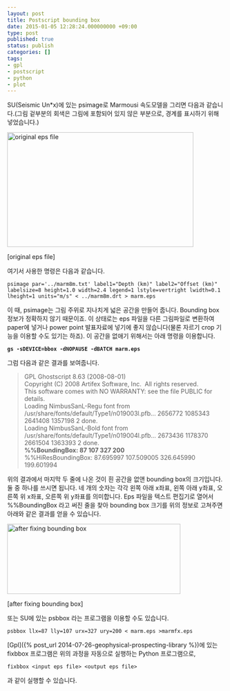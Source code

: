 ```yaml
---
layout: post
title: Postscript bounding box
date: 2015-01-05 12:28:24.000000000 +09:00
type: post
published: true
status: publish
categories: []
tags:
- gpl
- postscript
- python
- plot
---
```

SU(Seismic Un*x)에 있는 psimage로 Marmousi 속도모델을 그리면 다음과 같습니다.(그림 겉부분의 회색은 그림에 포함되어 있지 않은 부분으로, 경계를 표시하기 위해 넣었습니다.)

<img class="size-full wp-image-120" title="eps_bbox_before" src="{{ site.baseurl }}/assets/eps_bbox_before.jpg" alt="original eps file" width="431" height="265" />

[original eps file]

여기서 사용한 명령은 다음과 같습니다.

<pre><code>psimage par='../marm8m.txt' label1="Depth (km)" label2="Offset (km)" labelsize=8 height=1.0 width=2.4 legend=1 lstyle=vertright lwidth=0.1 lheight=1 units="m/s" &lt; ../marm8m.drt &gt; marm.eps</code></pre>

이 때, psimage는 그림 주위로 지나치게 넓은 공간을 만들어 줍니다. Bounding box 정보가 정확하지 않기 때문이죠. 이 상태로는 eps 파일을 다른 그림파일로 변환하여 paper에 넣거나 power point 발표자료에 넣기에 좋지 않습니다(물론 자르기 crop 기능을 이용할 수도 있기는 하죠).
이 공간을 없애기 위해서는 아래 명령을 이용합니다.

<pre><strong><code>gs -sDEVICE=bbox -dNOPAUSE -dBATCH marm.eps</code></strong></pre>

그럼 다음과 같은 결과를 보여줍니다.

<blockquote>GPL Ghostscript 8.63 (2008-08-01)<br />
Copyright (C) 2008 Artifex Software, Inc.  All rights reserved.<br />
This software comes with NO WARRANTY: see the file PUBLIC for details.<br />
Loading NimbusSanL-Regu font from /usr/share/fonts/default/Type1/n019003l.pfb... 2656772 1085343 2641408 1357198 2 done.<br />
Loading NimbusSanL-Bold font from /usr/share/fonts/default/Type1/n019004l.pfb... 2673436 1178370 2661504 1363393 2 done.<br />
<strong>%%BoundingBox: 87 107 327 200</strong><br />
%%HiResBoundingBox: 87.695997 107.509005 326.645990 199.601994</blockquote>

위의 결과에서 마지막 두 줄에 나온 것이 흰 공간을 없앤 bounding box의 크기입니다. 둘 중 하나를 쓰시면 됩니다. 네 개의 숫자는 각각 왼쪽 아래 x좌표, 왼쪽 아래 y좌표, 오른쪽 위 x좌표, 오른쪽 위 y좌표를 의미합니다. Eps 파일을 텍스트 편집기로 열어서 %%BoundingBox 라고 써진 줄을 찾아 bounding box 크기를 위의 정보로 고쳐주면 아래와 같은 결과를 얻을 수 있습니다.

<img class="size-full wp-image-119" title="eps_bbox_after" src="{{ site.baseurl }}/assets/eps_bbox_after.jpg" alt="after fixing bounding box" width="401" height="162" />

[after fixing bounding box]

또는 SU에 있는 psbbox 라는 프로그램을 이용할 수도 있습니다.

<pre><code>psbbox llx=87 lly=107 urx=327 ury=200 &lt; marm.eps &gt;marmfx.eps</code></pre>

[Gpl]({% post_url 2014-07-26-geophysical-prospecting-library %})에 있는 fixbbox 프로그램은 위의 과정을 자동으로 실행하는 Python 프로그램으로,

<pre><code>fixbbox &lt;input eps file&gt; &lt;output eps file&gt;</code></pre>

과 같이 실행할 수 있습니다.
